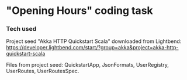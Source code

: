 # "Opening Hours" coding task


### Tech used

Project seed "Akka HTTP Quickstart Scala" downloaded from Lightbend: https://developer.lightbend.com/start/?group=akka&project=akka-http-quickstart-scala

Files from project seed: QuickstartApp, JsonFormats, UserRegistry, UserRoutes, UserRoutesSpec.

